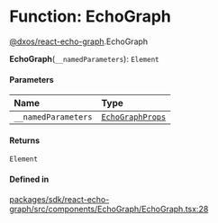 # Function: EchoGraph

[@dxos/react-echo-graph](../modules/dxos_react_echo_graph.md).EchoGraph

**EchoGraph**(`__namedParameters`): `Element`

#### Parameters

| Name | Type |
| :------ | :------ |
| `__namedParameters` | [`EchoGraphProps`](../interfaces/dxos_react_echo_graph.EchoGraphProps.md) |

#### Returns

`Element`

#### Defined in

[packages/sdk/react-echo-graph/src/components/EchoGraph/EchoGraph.tsx:28](https://github.com/dxos/dxos/blob/db8188dae/packages/sdk/react-echo-graph/src/components/EchoGraph/EchoGraph.tsx#L28)
